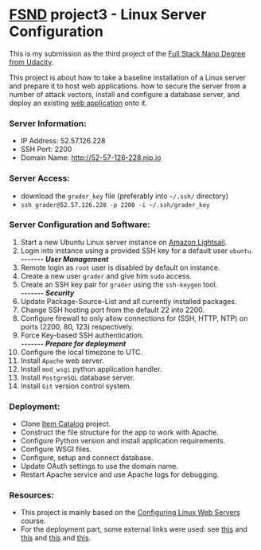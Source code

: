 # [FSND](https://www.udacity.com/course/full-stack-web-developer-nanodegree--nd004) project3 - Linux Server Configuration

This is my submission as the third project of the [Full Stack Nano Degree from Udacity](https://www.udacity.com/course/full-stack-web-developer-nanodegree--nd004).

This project is about how to take a baseline installation of a Linux server and prepare it to host web applications. how to secure the server from a number of attack vectors, install and configure a database server, and deploy an existing [web application](https://github.com/Amr-Fekry/FSND-project2-item-catalog) onto it.

### Server Information:
- IP Address: 52.57.126.228
- SSH Port: 2200
- Domain Name: http://52-57-126-228.nip.io

### Server Access:
- download the `grader_key` file (preferably into `~/.ssh/` directory)
- `ssh grader@52.57.126.228 -p 2200 -i ~/.ssh/grader_key`

### Server Configuration and Software:
1. Start a new Ubuntu Linux server instance on [Amazon Lightsail](https://lightsail.aws.amazon.com).
2. Login into instance using a provided SSH key for a default user `ubuntu`.   
**------- _User Management_**  
3. Remote login as `root` user is disabled by default on instance.
4. Create a new user `grader` and give him `sudo` access.
5. Create an SSH key pair for `grader` using the `ssh-keygen` tool.   
**------- _Security_**  
6. Update Package-Source-List and all currently installed packages.
7. Change SSH hosting port from the default 22 into 2200.
8. Configure firewall to only allow connections for (SSH, HTTP, NTP) on ports (2200, 80, 123) respectively.
9. Force Key-based SSH authentication.   
**------- _Prepare for deployment_**
10. Configure the local timezone to UTC.
11. Install `Apache` web server.
12. Install `mod_wsgi` python application handler. 
13. Install `PostgreSQL` database server.
14. Install `Git` version control system.

### Deployment:
- Clone [Item Catalog](https://github.com/Amr-Fekry/FSND-project2-item-catalog) project.
- Construct the file structure for the app to work with Apache.
- Configure Python version and install application requirements.
- Configure WSGI files.
- Configure, setup and connect database.
- Update OAuth settings to use the domain name.
- Restart Apache service and use Apache logs for debugging.

### Resources:
- This project is mainly based on the [Configuring Linux Web Servers](https://www.udacity.com/course/configuring-linux-web-servers--ud299) course.
- For the deployment part, some external links were used: see [this](http://leonwang.me/post/deploy-flask) and [this](https://www.digitalocean.com/community/tutorials/how-to-deploy-a-flask-application-on-an-ubuntu-vps) and [this](https://www.digitalocean.com/community/tutorials/how-to-install-and-use-postgresql-on-ubuntu-16-04) and [this](https://wixelhq.com/blog/how-to-install-postgresql-on-ubuntu-remote-access). 
